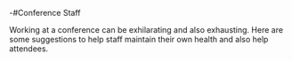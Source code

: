 -#Conference Staff

Working at a conference can be exhilarating and also exhausting. Here are some suggestions to help staff maintain their own health and also help attendees.
